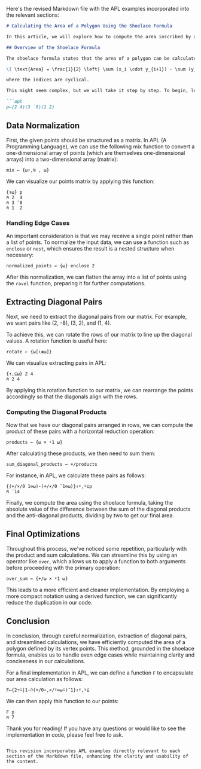Here's the revised Markdown file with the APL examples incorporated into the relevant sections:

```markdown
# Calculating the Area of a Polygon Using the Shoelace Formula

In this article, we will explore how to compute the area inscribed by a polygon using a vector of points given as (X, Y) pairs. We will utilize a mathematical tool known as the **shoelace formula**. This method involves calculating the area based on the absolute difference between sums of diagonal products and anti-diagonal products.

## Overview of the Shoelace Formula

The shoelace formula states that the area of a polygon can be calculated as:

\[ \text{Area} = \frac{1}{2} \left| \sum (x_i \cdot y_{i+1}) - \sum (y_i \cdot x_{i+1}) \right| \]

where the indices are cyclical.

This might seem complex, but we will take it step by step. To begin, let’s consider some sample points that define our polygon, represented in APL:

```apl
p←(2 4)(3 ¯8)(1 2)
```

## Data Normalization

First, the given points should be structured as a matrix. In APL (A Programming Language), we can use the following mix function to convert a one-dimensional array of points (which are themselves one-dimensional arrays) into a two-dimensional array (matrix):

```apl
mix ← {⍵↑,⍉ , ⍵}
```

We can visualize our points matrix by applying this function:

```apl
{↑⍵} p
⍝ 2  4
⍝ 3 ¯8
⍝ 1  2
```

### Handling Edge Cases

An important consideration is that we may receive a single point rather than a list of points. To normalize the input data, we can use a function such as `enclose` or `nest`, which ensures the result is a nested structure when necessary:

```apl
normalized_points ← {⍵} enclose 2
```

After this normalization, we can flatten the array into a list of points using the `ravel` function, preparing it for further computations.

## Extracting Diagonal Pairs

Next, we need to extract the diagonal pairs from our matrix. For example, we want pairs like (2, -8), (3, 2), and (1, 4). 

To achieve this, we can rotate the rows of our matrix to line up the diagonal values. A rotation function is useful here:

```apl
rotate ← {⍵[⍳≢⍵]}
```

We can visualize extracting pairs in APL:

```apl
{↑,⊆⍵} 2 4
⍝ 2 4
```

By applying this rotation function to our matrix, we can rearrange the points accordingly so that the diagonals align with the rows.

### Computing the Diagonal Products

Now that we have our diagonal pairs arranged in rows, we can compute the product of these pairs with a horizontal reduction operation:

```apl
products ← {⍵ × ⍤1 ⍵}
```

After calculating these products, we then need to sum them:

```apl
sum_diagonal_products ← +/products
```

For instance, in APL, we calculate these pairs as follows:

```apl
{(+/×/0 1⊖⍵)-(+/×/0 ¯1⊖⍵)}↑⍤,⍤⊆p
⍝ ¯14
```

Finally, we compute the area using the shoelace formula, taking the absolute value of the difference between the sum of the diagonal products and the anti-diagonal products, dividing by two to get our final area.

## Final Optimizations

Throughout this process, we've noticed some repetition, particularly with the product and sum calculations. We can streamline this by using an operator like `over`, which allows us to apply a function to both arguments before proceeding with the primary operation:

```apl
over_sum ← {+/⍵ × ⍤1 ⍵}
```

This leads to a more efficient and cleaner implementation. By employing a more compact notation using a derived function, we can significantly reduce the duplication in our code.

## Conclusion

In conclusion, through careful normalization, extraction of diagonal pairs, and streamlined calculations, we have efficiently computed the area of a polygon defined by its vertex points. This method, grounded in the shoelace formula, enables us to handle even edge cases while maintaining clarity and conciseness in our calculations.

For a final implementation in APL, we can define a function `F` to encapsulate our area calculation as follows:

```apl
F←{2÷⍨|1-⍥(+/0∘,×/⍤⊖⍵⍨)¯1}↑⍤,⍤⊆
```

We can then apply this function to our points:

```apl
F p
⍝ 7
```

Thank you for reading! If you have any questions or would like to see the implementation in code, please feel free to ask.
``` 

This revision incorporates APL examples directly relevant to each section of the Markdown file, enhancing the clarity and usability of the content.